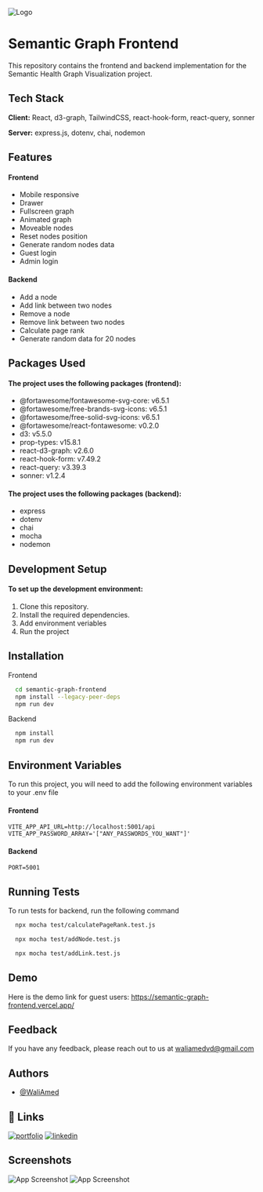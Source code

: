 
![Logo](https://semantic-graph-frontend.vercel.app/favicon.ico)


# Semantic Graph Frontend

This repository contains the frontend and backend implementation for the Semantic Health Graph Visualization project.




## Tech Stack

**Client:** React, d3-graph, TailwindCSS, react-hook-form, react-query, sonner

**Server:** express.js, dotenv, chai, nodemon
## Features

#### Frontend
- Mobile responsive
- Drawer
- Fullscreen graph
- Animated graph
- Moveable nodes
- Reset nodes position
- Generate random nodes data
- Guest login
- Admin login

#### Backend
- Add a node
- Add link between two nodes
- Remove a node
- Remove link between two nodes
- Calculate page rank
- Generate random data for 20 nodes




## Packages Used

#### The project uses the following packages (frontend):

- @fortawesome/fontawesome-svg-core: v6.5.1
- @fortawesome/free-brands-svg-icons: v6.5.1
- @fortawesome/free-solid-svg-icons: v6.5.1
- @fortawesome/react-fontawesome: v0.2.0
- d3: v5.5.0
- prop-types: v15.8.1
- react-d3-graph: v2.6.0
- react-hook-form: v7.49.2
- react-query: v3.39.3
- sonner: v1.2.4

#### The project uses the following packages (backend):

- express
- dotenv
- chai
- mocha
- nodemon


## Development Setup

#### To set up the development environment:

1. Clone this repository.
2. Install the required dependencies.
3. Add environment veriables
4. Run the project 

## Installation

Frontend

```bash
  cd semantic-graph-frontend
  npm install --legacy-peer-deps
  npm run dev
```

Backend

```bash
  npm install
  npm run dev
```
    
## Environment Variables

To run this project, you will need to add the following environment variables to your .env file

#### Frontend
`VITE_APP_API_URL=http://localhost:5001/api`
`VITE_APP_PASSWORD_ARRAY='["ANY_PASSWORDS_YOU_WANT"]'`

#### Backend
`PORT=5001`


## Running Tests

To run tests for backend, run the following command

```bash
  npx mocha test/calculatePageRank.test.js
```

```bash
  npx mocha test/addNode.test.js
```

```bash
  npx mocha test/addLink.test.js
```


## Demo

Here is the demo link for guest users:
https://semantic-graph-frontend.vercel.app/


## Feedback

If you have any feedback, please reach out to us at waliamedvd@gmail.com


## Authors

- [@WaliAmed](https://github.com/WaliAmed/)


## 🔗 Links
[![portfolio](https://img.shields.io/badge/my_portfolio-000?style=for-the-badge&logo=ko-fi&logoColor=white)](https://wali-dev.vercel.app/)
[![linkedin](https://img.shields.io/badge/linkedin-0A66C2?style=for-the-badge&logo=linkedin&logoColor=white)](https://www.linkedin.com/in/wali-ahmed-vd/)


## Screenshots

![App Screenshot](https://ibb.co/9G0bpPG/)
![App Screenshot](https://ibb.co/ZHQWdxF)

